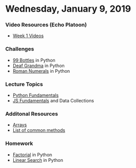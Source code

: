 Wednesday, January 9, 2019
=======================
### Video Resources (Echo Platoon)
- [Week 1 Videos](https://www.youtube.com/watch?v=MXfqHyQHmfo&list=PLu0CiQ7bzwESorYiOmwUJEdqs4YJfyMNh)

### Challenges
* [99 Bottles](https://github.com/hotelplatoon/99-Bottles) in Python
* [Deaf Grandma](https://github.com/hotelplatoon/Deaf-Grandma) in Python
* [Roman Numerals](https://github.com/hotelplatoon/roman-numerals) in Python

### Lecture Topics
* [Python Fundamentals](https://github.com/hotelplatoon/curriculum/blob/master/week-01/lecture-materials/python_fundamentals.md)
* [JS Fundamentals](https://github.com/hotelplatoon/curriculum/blob/master/week-01/lecture-materials/javascript_control_flow.pdf) and Data Collections

### Additonal Resources
* [Arrays](https://prezi.com/khg0wb0dqio-/ga/)
* [List of common methods](https://developer.mozilla.org/en-US/docs/Web/JavaScript/Reference/Global_Objects/Array)

### Homework
* [Factorial](https://github.com/hotelplatoon/factorial) in Python
* [Linear Search](https://github.com/hotelplatoon/linear-search) in Python
